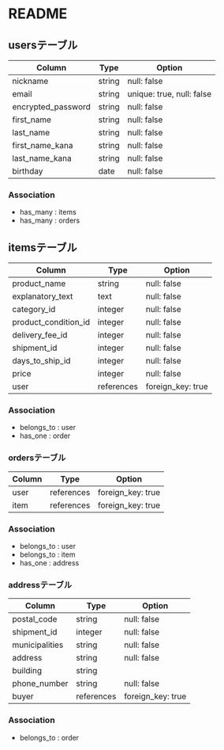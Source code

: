 # README
## usersテーブル
| Column             | Type    | Option                    |
| ------------------ | ------- | ------------------------- |
| nickname           | string  | null: false               |
| email              | string  | unique: true, null: false |
| encrypted_password | string  | null: false               |
| first_name         | string  | null: false               |
| last_name          | string  | null: false               |
| first_name_kana    | string  | null: false               |
| last_name_kana     | string  | null: false               |
| birthday           | date    | null: false               |

### Association
- has_many : items
- has_many : orders

## itemsテーブル
| Column               | Type       | Option            |
| -------------------- | ---------- | ----------------- |
| product_name         | string     | null: false       |
| explanatory_text     | text       | null: false       |
| category_id          | integer    | null: false       |
| product_condition_id | integer    | null: false       |
| delivery_fee_id      | integer    | null: false       |
| shipment_id          | integer    | null: false       |
| days_to_ship_id      | integer    | null: false       |
| price                | integer    | null: false       |
| user                 | references | foreign_key: true |

### Association
- belongs_to : user
- has_one    : order

### ordersテーブル
| Column    | Type       | Option            |
| --------- | ---------- | ----------------- |
| user      | references | foreign_key: true |
| item      | references | foreign_key: true |

### Association
- belongs_to : user
- belongs_to : item
- has_one    : address

### addressテーブル
| Column         | Type       | Option            |
| -------------- | ---------- | ----------------- |
| postal_code    | string     | null: false       |
| shipment_id    | integer    | null: false       |
| municipalities | string     | null: false       |
| address        | string     | null: false       |
| building       | string     |                   |
| phone_number   | string     | null: false       |
| buyer          | references | foreign_key: true |

### Association
- belongs_to : order